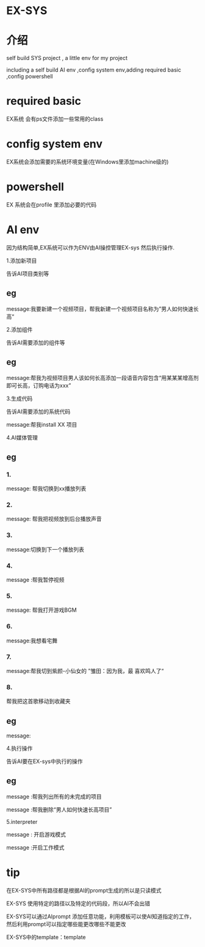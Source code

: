 # EX-SYS

# 介绍

self build SYS project , a little env for my project 

including a self build AI env ,config system env,adding required basic ,config powershell 

# required basic 

EX系统 会有ps文件添加一些常用的class 

# config system env 

EX系统会添加需要的系统环境变量(在Windows里添加machine级的)

# powershell 

EX 系统会在profile 里添加必要的代码



# AI env

因为结构简单,EX系统可以作为ENV由AI操控管理EX-sys 然后执行操作.

1.添加新项目

告诉AI项目类别等

## eg

message:我要新建一个视频项目，帮我新建一个视频项目名称为”男人如何快速长高“

2.添加组件

告诉AI需要添加的组件等

## eg

message:帮我为视频项目男人该如何长高添加一段语音内容包含“用某某某增高剂即可长高，订购电话为xxx”

3.生成代码

告诉AI需要添加的系统代码

message:帮我install XX 项目

4.AI媒体管理

## eg 

### 1.

message: 帮我切换到xx播放列表

### 2.

message: 帮我把视频放到后台播放声音

### 3.

message:切换到下一个播放列表

### 4.

message :帮我暂停视频

### 5. 

message: 帮我打开游戏BGM

### 6.

message:我想看宅舞

### 7.

message:帮我切到紫颜-小仙女的 ”雏田：因为我，最 喜欢鸣人了“

### 8.

帮我把这首歌移动到收藏夹


## eg 

message:

4.执行操作

告诉AI要在EX-sys中执行的操作

## eg

message :帮我列出所有的未完成的项目

message :帮我删除“男人如何快速长高项目”

5.interpreter

message : 开启游戏模式

message :开启工作模式

# tip 

在EX-SYS中所有路径都是根据AI的prompt生成的所以是只读模式

EX-SYS 使用特定的路径以及特定的代码段，所以AI不会出错

EX-SYS可以通过AIprompt 添加任意功能，利用模板可以使AI知道指定的工作，然后利用prompt可以指定哪些能更改哪些不能更改

EX-SYS中的template：template
